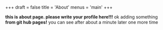 +++
draft = false
title = 'About'
menus = 'main'
+++
<!-- date = '2024-11-08T20:43:05+09:00' -->

**this is about page. please write your profile here!!!**
ok adding something 
**from git hub pages!**
you can see after about a minute later
one more time